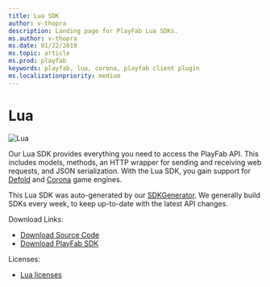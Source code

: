 ```yaml
---
title: Lua SDK
author: v-thopra
description: Landing page for PlayFab Lua SDKs.
ms.author: v-thopra
ms.date: 01/22/2019
ms.topic: article
ms.prod: playfab
keywords: playfab, lua, corona, playfab client plugin
ms.localizationpriority: medium
---
```


# Lua

![Lua](./media/lua1.png)

Our Lua SDK provides everything you need to access the PlayFab API. This includes models, methods, an HTTP wrapper for sending and receiving web requests, and JSON serialization. With the Lua SDK, you gain support for [Defold](https://www.defold.com/) and [Corona](https://coronalabs.com) game engines.

This Lua SDK was auto-generated by our [SDKGenerator](../sdkgenerator/index.md). We generally build SDKs every week, to keep up-to-date with the latest API changes.

Download Links:

- [Download Source Code](https://github.com/PlayFab/LuaSdk)
- [Download PlayFab SDK](https://aka.ms/playfabluasdkdownload)

Licenses:

- [Lua licenses](license.md)